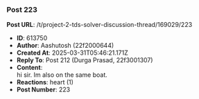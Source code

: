 ### Post 223
**Post URL**: /t/project-2-tds-solver-discussion-thread/169029/223
- **ID**: 613750
- **Author**: Aashutosh (22f2000644)
- **Created At**: 2025-03-31T05:46:21.171Z
- **Reply To**: Post 212 (Durga Prasad, 22f3001307)
- **Content**:  
  hi sir. Im also on the same boat.
- **Reactions**: heart (1)
- **Post Number**: 223

